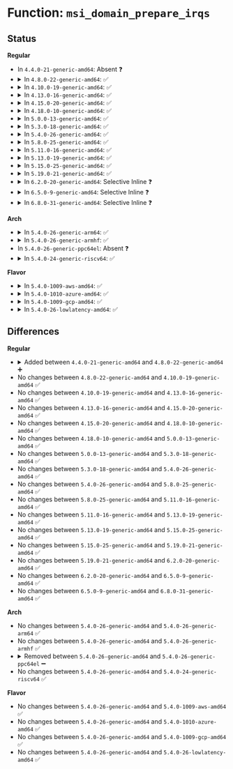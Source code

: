 # Function: <code>msi_domain_prepare_irqs</code>

## Status
<b>Regular</b>
<ul>
<li>
In <code>4.4.0-21-generic-amd64</code>: Absent ❓
</li>
<li>
<details>
<summary>In <code>4.8.0-22-generic-amd64</code>: ✅</summary>

```c
int msi_domain_prepare_irqs(struct irq_domain * domain, struct device * dev, int nvec, msi_alloc_info_t * arg)
```

```json
{
  "name": "msi_domain_prepare_irqs",
  "collision_type": "Unique Global",
  "inline_type": "No",
  "funcs": [
    {
      "addr": 18446744071579798032,
      "name": "msi_domain_prepare_irqs",
      "external": true,
      "loc": "kernel/irq/msi.c:257",
      "file": "kernel/irq/msi.c",
      "inline": "seen, unknown",
      "caller_inline": [],
      "caller_func": [
        "kernel/irq/msi.c:msi_domain_alloc_irqs",
        "drivers/base/platform-msi.c:platform_msi_create_device_domain"
      ]
    }
  ],
  "symbols": [
    {
      "addr": 18446744071579798032,
      "name": "msi_domain_prepare_irqs",
      "section": ".text",
      "bind": "STB_GLOBAL",
      "size": 78
    }
  ]
}
```
</details>
</li>
<li>
<details>
<summary>In <code>4.10.0-19-generic-amd64</code>: ✅</summary>

```c
int msi_domain_prepare_irqs(struct irq_domain * domain, struct device * dev, int nvec, msi_alloc_info_t * arg)
```

```json
{
  "name": "msi_domain_prepare_irqs",
  "collision_type": "Unique Global",
  "inline_type": "No",
  "funcs": [
    {
      "addr": 18446744071579825312,
      "name": "msi_domain_prepare_irqs",
      "external": true,
      "loc": "kernel/irq/msi.c:277",
      "file": "kernel/irq/msi.c",
      "inline": "seen, unknown",
      "caller_inline": [],
      "caller_func": [
        "kernel/irq/msi.c:msi_domain_alloc_irqs",
        "drivers/base/platform-msi.c:platform_msi_create_device_domain"
      ]
    }
  ],
  "symbols": [
    {
      "addr": 18446744071579825312,
      "name": "msi_domain_prepare_irqs",
      "section": ".text",
      "bind": "STB_GLOBAL",
      "size": 78
    }
  ]
}
```
</details>
</li>
<li>
<details>
<summary>In <code>4.13.0-16-generic-amd64</code>: ✅</summary>

```c
int msi_domain_prepare_irqs(struct irq_domain * domain, struct device * dev, int nvec, msi_alloc_info_t * arg)
```

```json
{
  "name": "msi_domain_prepare_irqs",
  "collision_type": "Unique Global",
  "inline_type": "No",
  "funcs": [
    {
      "addr": 18446744071579824880,
      "name": "msi_domain_prepare_irqs",
      "external": true,
      "loc": "kernel/irq/msi.c:284",
      "file": "kernel/irq/msi.c",
      "inline": "seen, unknown",
      "caller_inline": [],
      "caller_func": [
        "kernel/irq/msi.c:msi_domain_alloc_irqs",
        "drivers/base/platform-msi.c:platform_msi_create_device_domain"
      ]
    }
  ],
  "symbols": [
    {
      "addr": 18446744071579824880,
      "name": "msi_domain_prepare_irqs",
      "section": ".text",
      "bind": "STB_GLOBAL",
      "size": 78
    }
  ]
}
```
</details>
</li>
<li>
<details>
<summary>In <code>4.15.0-20-generic-amd64</code>: ✅</summary>

```c
int msi_domain_prepare_irqs(struct irq_domain * domain, struct device * dev, int nvec, msi_alloc_info_t * arg)
```

```json
{
  "name": "msi_domain_prepare_irqs",
  "collision_type": "Unique Global",
  "inline_type": "No",
  "funcs": [
    {
      "addr": 18446744071579860448,
      "name": "msi_domain_prepare_irqs",
      "external": true,
      "loc": "kernel/irq/msi.c:287",
      "file": "kernel/irq/msi.c",
      "inline": "seen, unknown",
      "caller_inline": [],
      "caller_func": [
        "kernel/irq/msi.c:msi_domain_alloc_irqs",
        "drivers/base/platform-msi.c:platform_msi_create_device_domain"
      ]
    }
  ],
  "symbols": [
    {
      "addr": 18446744071579860448,
      "name": "msi_domain_prepare_irqs",
      "section": ".text",
      "bind": "STB_GLOBAL",
      "size": 86
    }
  ]
}
```
</details>
</li>
<li>
<details>
<summary>In <code>4.18.0-10-generic-amd64</code>: ✅</summary>

```c
int msi_domain_prepare_irqs(struct irq_domain * domain, struct device * dev, int nvec, msi_alloc_info_t * arg)
```

```json
{
  "name": "msi_domain_prepare_irqs",
  "collision_type": "Unique Global",
  "inline_type": "No",
  "funcs": [
    {
      "addr": 18446744071579894224,
      "name": "msi_domain_prepare_irqs",
      "external": true,
      "loc": "kernel/irq/msi.c:301",
      "file": "kernel/irq/msi.c",
      "inline": "seen, unknown",
      "caller_inline": [],
      "caller_func": [
        "kernel/irq/msi.c:msi_domain_alloc_irqs",
        "drivers/base/platform-msi.c:platform_msi_create_device_domain"
      ]
    }
  ],
  "symbols": [
    {
      "addr": 18446744071579894224,
      "name": "msi_domain_prepare_irqs",
      "section": ".text",
      "bind": "STB_GLOBAL",
      "size": 86
    }
  ]
}
```
</details>
</li>
<li>
<details>
<summary>In <code>5.0.0-13-generic-amd64</code>: ✅</summary>

```c
int msi_domain_prepare_irqs(struct irq_domain * domain, struct device * dev, int nvec, msi_alloc_info_t * arg)
```

```json
{
  "name": "msi_domain_prepare_irqs",
  "collision_type": "Unique Global",
  "inline_type": "No",
  "funcs": [
    {
      "addr": 18446744071579941280,
      "name": "msi_domain_prepare_irqs",
      "external": true,
      "loc": "kernel/irq/msi.c:301",
      "file": "kernel/irq/msi.c",
      "inline": "seen, unknown",
      "caller_inline": [],
      "caller_func": [
        "kernel/irq/msi.c:msi_domain_alloc_irqs",
        "drivers/base/platform-msi.c:__platform_msi_create_device_domain"
      ]
    }
  ],
  "symbols": [
    {
      "addr": 18446744071579941280,
      "name": "msi_domain_prepare_irqs",
      "section": ".text",
      "bind": "STB_GLOBAL",
      "size": 86
    }
  ]
}
```
</details>
</li>
<li>
<details>
<summary>In <code>5.3.0-18-generic-amd64</code>: ✅</summary>

```c
int msi_domain_prepare_irqs(struct irq_domain * domain, struct device * dev, int nvec, msi_alloc_info_t * arg)
```

```json
{
  "name": "msi_domain_prepare_irqs",
  "collision_type": "Unique Global",
  "inline_type": "No",
  "funcs": [
    {
      "addr": 18446744071579979920,
      "name": "msi_domain_prepare_irqs",
      "external": true,
      "loc": "kernel/irq/msi.c:301",
      "file": "kernel/irq/msi.c",
      "inline": "seen, unknown",
      "caller_inline": [],
      "caller_func": [
        "kernel/irq/msi.c:msi_domain_alloc_irqs",
        "drivers/base/platform-msi.c:__platform_msi_create_device_domain"
      ]
    }
  ],
  "symbols": [
    {
      "addr": 18446744071579979920,
      "name": "msi_domain_prepare_irqs",
      "section": ".text",
      "bind": "STB_GLOBAL",
      "size": 86
    }
  ]
}
```
</details>
</li>
<li>
<details>
<summary>In <code>5.4.0-26-generic-amd64</code>: ✅</summary>

```c
int msi_domain_prepare_irqs(struct irq_domain * domain, struct device * dev, int nvec, msi_alloc_info_t * arg)
```

```json
{
  "name": "msi_domain_prepare_irqs",
  "collision_type": "Unique Global",
  "inline_type": "No",
  "funcs": [
    {
      "addr": 18446744071580029568,
      "name": "msi_domain_prepare_irqs",
      "external": true,
      "loc": "kernel/irq/msi.c:301",
      "file": "kernel/irq/msi.c",
      "inline": "seen, unknown",
      "caller_inline": [],
      "caller_func": [
        "kernel/irq/msi.c:msi_domain_alloc_irqs",
        "drivers/base/platform-msi.c:__platform_msi_create_device_domain"
      ]
    }
  ],
  "symbols": [
    {
      "addr": 18446744071580029568,
      "name": "msi_domain_prepare_irqs",
      "section": ".text",
      "bind": "STB_GLOBAL",
      "size": 86
    }
  ]
}
```
</details>
</li>
<li>
<details>
<summary>In <code>5.8.0-25-generic-amd64</code>: ✅</summary>

```c
int msi_domain_prepare_irqs(struct irq_domain * domain, struct device * dev, int nvec, msi_alloc_info_t * arg)
```

```json
{
  "name": "msi_domain_prepare_irqs",
  "collision_type": "Unique Global",
  "inline_type": "No",
  "funcs": [
    {
      "addr": 18446744071580080224,
      "name": "msi_domain_prepare_irqs",
      "external": true,
      "loc": "kernel/irq/msi.c:301",
      "file": "kernel/irq/msi.c",
      "inline": "seen, unknown",
      "caller_inline": [],
      "caller_func": [
        "kernel/irq/msi.c:msi_domain_alloc_irqs",
        "drivers/base/platform-msi.c:__platform_msi_create_device_domain"
      ]
    }
  ],
  "symbols": [
    {
      "addr": 18446744071580080224,
      "name": "msi_domain_prepare_irqs",
      "section": ".text",
      "bind": "STB_GLOBAL",
      "size": 86
    }
  ]
}
```
</details>
</li>
<li>
<details>
<summary>In <code>5.11.0-16-generic-amd64</code>: ✅</summary>

```c
int msi_domain_prepare_irqs(struct irq_domain * domain, struct device * dev, int nvec, msi_alloc_info_t * arg)
```

```json
{
  "name": "msi_domain_prepare_irqs",
  "collision_type": "Unique Global",
  "inline_type": "No",
  "funcs": [
    {
      "addr": 18446744071580062688,
      "name": "msi_domain_prepare_irqs",
      "external": true,
      "loc": "kernel/irq/msi.c:304",
      "file": "kernel/irq/msi.c",
      "inline": "seen, unknown",
      "caller_inline": [],
      "caller_func": [
        "kernel/irq/msi.c:__msi_domain_alloc_irqs",
        "drivers/base/platform-msi.c:__platform_msi_create_device_domain"
      ]
    }
  ],
  "symbols": [
    {
      "addr": 18446744071580062688,
      "name": "msi_domain_prepare_irqs",
      "section": ".text",
      "bind": "STB_GLOBAL",
      "size": 86
    }
  ]
}
```
</details>
</li>
<li>
<details>
<summary>In <code>5.13.0-19-generic-amd64</code>: ✅</summary>

```c
int msi_domain_prepare_irqs(struct irq_domain * domain, struct device * dev, int nvec, msi_alloc_info_t * arg)
```

```json
{
  "name": "msi_domain_prepare_irqs",
  "collision_type": "Unique Global",
  "inline_type": "No",
  "funcs": [
    {
      "addr": 18446744071580063424,
      "name": "msi_domain_prepare_irqs",
      "external": true,
      "loc": "kernel/irq/msi.c:304",
      "file": "kernel/irq/msi.c",
      "inline": "seen, unknown",
      "caller_inline": [],
      "caller_func": [
        "kernel/irq/msi.c:__msi_domain_alloc_irqs",
        "drivers/base/platform-msi.c:__platform_msi_create_device_domain"
      ]
    }
  ],
  "symbols": [
    {
      "addr": 18446744071580063424,
      "name": "msi_domain_prepare_irqs",
      "section": ".text",
      "bind": "STB_GLOBAL",
      "size": 86
    }
  ]
}
```
</details>
</li>
<li>
<details>
<summary>In <code>5.15.0-25-generic-amd64</code>: ✅</summary>

```c
int msi_domain_prepare_irqs(struct irq_domain * domain, struct device * dev, int nvec, msi_alloc_info_t * arg)
```

```json
{
  "name": "msi_domain_prepare_irqs",
  "collision_type": "Unique Global",
  "inline_type": "No",
  "funcs": [
    {
      "addr": 18446744071580196848,
      "name": "msi_domain_prepare_irqs",
      "external": true,
      "loc": "kernel/irq/msi.c:444",
      "file": "kernel/irq/msi.c",
      "inline": "seen, unknown",
      "caller_inline": [],
      "caller_func": [
        "kernel/irq/msi.c:__msi_domain_alloc_irqs",
        "drivers/base/platform-msi.c:__platform_msi_create_device_domain"
      ]
    }
  ],
  "symbols": [
    {
      "addr": 18446744071580196848,
      "name": "msi_domain_prepare_irqs",
      "section": ".text",
      "bind": "STB_GLOBAL",
      "size": 86
    }
  ]
}
```
</details>
</li>
<li>
<details>
<summary>In <code>5.19.0-21-generic-amd64</code>: ✅</summary>

```c
int msi_domain_prepare_irqs(struct irq_domain * domain, struct device * dev, int nvec, msi_alloc_info_t * arg)
```

```json
{
  "name": "msi_domain_prepare_irqs",
  "collision_type": "Unique Global",
  "inline_type": "No",
  "funcs": [
    {
      "addr": 18446744071580349104,
      "name": "msi_domain_prepare_irqs",
      "external": true,
      "loc": "kernel/irq/msi.c:698",
      "file": "kernel/irq/msi.c",
      "inline": "seen, unknown",
      "caller_inline": [],
      "caller_func": [
        "kernel/irq/msi.c:__msi_domain_alloc_irqs",
        "drivers/base/platform-msi.c:__platform_msi_create_device_domain"
      ]
    }
  ],
  "symbols": [
    {
      "addr": 18446744071580349104,
      "name": "msi_domain_prepare_irqs",
      "section": ".text",
      "bind": "STB_GLOBAL",
      "size": 98
    }
  ]
}
```
</details>
</li>
<li>
<details>
<summary>In <code>6.2.0-20-generic-amd64</code>: Selective Inline ❓</summary>

```c
int msi_domain_prepare_irqs(struct irq_domain * domain, struct device * dev, int nvec, msi_alloc_info_t * arg)
```

```json
{
  "name": "msi_domain_prepare_irqs",
  "collision_type": "Unique Global",
  "inline_type": "Selective",
  "funcs": [
    {
      "addr": 18446744071580567799,
      "name": "msi_domain_prepare_irqs",
      "external": true,
      "loc": "kernel/irq/msi.c:1064",
      "file": "kernel/irq/msi.c",
      "inline": "not declared, inlined",
      "caller_inline": [
        "kernel/irq/msi.c:__msi_domain_alloc_irqs"
      ],
      "caller_func": [
        "drivers/base/platform-msi.c:__platform_msi_create_device_domain"
      ]
    }
  ],
  "symbols": [
    {
      "addr": 18446744071580570912,
      "name": "msi_domain_prepare_irqs",
      "section": ".text",
      "bind": "STB_GLOBAL",
      "size": 40
    }
  ]
}
```
</details>
</li>
<li>
<details>
<summary>In <code>6.5.0-9-generic-amd64</code>: Selective Inline ❓</summary>

```c
int msi_domain_prepare_irqs(struct irq_domain * domain, struct device * dev, int nvec, msi_alloc_info_t * arg)
```

```json
{
  "name": "msi_domain_prepare_irqs",
  "collision_type": "Unique Global",
  "inline_type": "Selective",
  "funcs": [
    {
      "addr": 18446744071580641319,
      "name": "msi_domain_prepare_irqs",
      "external": true,
      "loc": "kernel/irq/msi.c:1061",
      "file": "kernel/irq/msi.c",
      "inline": "not declared, inlined",
      "caller_inline": [
        "kernel/irq/msi.c:__msi_domain_alloc_irqs"
      ],
      "caller_func": [
        "drivers/base/platform-msi.c:__platform_msi_create_device_domain"
      ]
    }
  ],
  "symbols": [
    {
      "addr": 18446744071580645248,
      "name": "msi_domain_prepare_irqs",
      "section": ".text",
      "bind": "STB_GLOBAL",
      "size": 40
    }
  ]
}
```
</details>
</li>
<li>
<details>
<summary>In <code>6.8.0-31-generic-amd64</code>: Selective Inline ❓</summary>

```c
int msi_domain_prepare_irqs(struct irq_domain * domain, struct device * dev, int nvec, msi_alloc_info_t * arg)
```

```json
{
  "name": "msi_domain_prepare_irqs",
  "collision_type": "Unique Global",
  "inline_type": "Selective",
  "funcs": [
    {
      "addr": 18446744071580706583,
      "name": "msi_domain_prepare_irqs",
      "external": true,
      "loc": "kernel/irq/msi.c:1061",
      "file": "kernel/irq/msi.c",
      "inline": "not declared, inlined",
      "caller_inline": [
        "kernel/irq/msi.c:__msi_domain_alloc_irqs"
      ],
      "caller_func": [
        "drivers/base/platform-msi.c:__platform_msi_create_device_domain"
      ]
    }
  ],
  "symbols": [
    {
      "addr": 18446744071580710464,
      "name": "msi_domain_prepare_irqs",
      "section": ".text",
      "bind": "STB_GLOBAL",
      "size": 40
    }
  ]
}
```
</details>
</li>
</ul>
<b>Arch</b>
<ul>
<li>
<details>
<summary>In <code>5.4.0-26-generic-arm64</code>: ✅</summary>

```c
int msi_domain_prepare_irqs(struct irq_domain * domain, struct device * dev, int nvec, msi_alloc_info_t * arg)
```

```json
{
  "name": "msi_domain_prepare_irqs",
  "collision_type": "Unique Global",
  "inline_type": "No",
  "funcs": [
    {
      "addr": 18446603336491234456,
      "name": "msi_domain_prepare_irqs",
      "external": true,
      "loc": "kernel/irq/msi.c:301",
      "file": "kernel/irq/msi.c",
      "inline": "seen, unknown",
      "caller_inline": [],
      "caller_func": [
        "kernel/irq/msi.c:msi_domain_alloc_irqs",
        "drivers/base/platform-msi.c:__platform_msi_create_device_domain"
      ]
    }
  ],
  "symbols": [
    {
      "addr": 18446603336491234456,
      "name": "msi_domain_prepare_irqs",
      "section": ".text",
      "bind": "STB_GLOBAL",
      "size": 116
    }
  ]
}
```
</details>
</li>
<li>
<details>
<summary>In <code>5.4.0-26-generic-armhf</code>: ✅</summary>

```c
int msi_domain_prepare_irqs(struct irq_domain * domain, struct device * dev, int nvec, msi_alloc_info_t * arg)
```

```json
{
  "name": "msi_domain_prepare_irqs",
  "collision_type": "Unique Global",
  "inline_type": "No",
  "funcs": [
    {
      "addr": 3225247888,
      "name": "msi_domain_prepare_irqs",
      "external": true,
      "loc": "kernel/irq/msi.c:301",
      "file": "kernel/irq/msi.c",
      "inline": "seen, unknown",
      "caller_inline": [],
      "caller_func": [
        "kernel/irq/msi.c:msi_domain_alloc_irqs",
        "drivers/base/platform-msi.c:__platform_msi_create_device_domain"
      ]
    }
  ],
  "symbols": [
    {
      "addr": 3225247888,
      "name": "msi_domain_prepare_irqs",
      "section": ".text",
      "bind": "STB_GLOBAL",
      "size": 92
    }
  ]
}
```
</details>
</li>
<li>
In <code>5.4.0-26-generic-ppc64el</code>: Absent ❓
</li>
<li>
<details>
<summary>In <code>5.4.0-24-generic-riscv64</code>: ✅</summary>

```c
int msi_domain_prepare_irqs(struct irq_domain * domain, struct device * dev, int nvec, msi_alloc_info_t * arg)
```

```json
{
  "name": "msi_domain_prepare_irqs",
  "collision_type": "Unique Global",
  "inline_type": "No",
  "funcs": [
    {
      "addr": 18446743936271765676,
      "name": "msi_domain_prepare_irqs",
      "external": true,
      "loc": "kernel/irq/msi.c:301",
      "file": "kernel/irq/msi.c",
      "inline": "seen, unknown",
      "caller_inline": [],
      "caller_func": [
        "kernel/irq/msi.c:msi_domain_alloc_irqs",
        "drivers/base/platform-msi.c:__platform_msi_create_device_domain"
      ]
    }
  ],
  "symbols": [
    {
      "addr": 18446743936271765676,
      "name": "msi_domain_prepare_irqs",
      "section": ".text",
      "bind": "STB_GLOBAL",
      "size": 86
    }
  ]
}
```
</details>
</li>
</ul>
<b>Flavor</b>
<ul>
<li>
<details>
<summary>In <code>5.4.0-1009-aws-amd64</code>: ✅</summary>

```c
int msi_domain_prepare_irqs(struct irq_domain * domain, struct device * dev, int nvec, msi_alloc_info_t * arg)
```

```json
{
  "name": "msi_domain_prepare_irqs",
  "collision_type": "Unique Global",
  "inline_type": "No",
  "funcs": [
    {
      "addr": 18446744071579998304,
      "name": "msi_domain_prepare_irqs",
      "external": true,
      "loc": "kernel/irq/msi.c:301",
      "file": "kernel/irq/msi.c",
      "inline": "seen, unknown",
      "caller_inline": [],
      "caller_func": [
        "kernel/irq/msi.c:msi_domain_alloc_irqs",
        "drivers/base/platform-msi.c:__platform_msi_create_device_domain"
      ]
    }
  ],
  "symbols": [
    {
      "addr": 18446744071579998304,
      "name": "msi_domain_prepare_irqs",
      "section": ".text",
      "bind": "STB_GLOBAL",
      "size": 86
    }
  ]
}
```
</details>
</li>
<li>
<details>
<summary>In <code>5.4.0-1010-azure-amd64</code>: ✅</summary>

```c
int msi_domain_prepare_irqs(struct irq_domain * domain, struct device * dev, int nvec, msi_alloc_info_t * arg)
```

```json
{
  "name": "msi_domain_prepare_irqs",
  "collision_type": "Unique Global",
  "inline_type": "No",
  "funcs": [
    {
      "addr": 18446744071579936976,
      "name": "msi_domain_prepare_irqs",
      "external": true,
      "loc": "kernel/irq/msi.c:301",
      "file": "kernel/irq/msi.c",
      "inline": "seen, unknown",
      "caller_inline": [],
      "caller_func": [
        "kernel/irq/msi.c:msi_domain_alloc_irqs",
        "drivers/base/platform-msi.c:__platform_msi_create_device_domain"
      ]
    }
  ],
  "symbols": [
    {
      "addr": 18446744071579936976,
      "name": "msi_domain_prepare_irqs",
      "section": ".text",
      "bind": "STB_GLOBAL",
      "size": 86
    }
  ]
}
```
</details>
</li>
<li>
<details>
<summary>In <code>5.4.0-1009-gcp-amd64</code>: ✅</summary>

```c
int msi_domain_prepare_irqs(struct irq_domain * domain, struct device * dev, int nvec, msi_alloc_info_t * arg)
```

```json
{
  "name": "msi_domain_prepare_irqs",
  "collision_type": "Unique Global",
  "inline_type": "No",
  "funcs": [
    {
      "addr": 18446744071579989840,
      "name": "msi_domain_prepare_irqs",
      "external": true,
      "loc": "kernel/irq/msi.c:301",
      "file": "kernel/irq/msi.c",
      "inline": "seen, unknown",
      "caller_inline": [],
      "caller_func": [
        "kernel/irq/msi.c:msi_domain_alloc_irqs",
        "drivers/base/platform-msi.c:__platform_msi_create_device_domain"
      ]
    }
  ],
  "symbols": [
    {
      "addr": 18446744071579989840,
      "name": "msi_domain_prepare_irqs",
      "section": ".text",
      "bind": "STB_GLOBAL",
      "size": 86
    }
  ]
}
```
</details>
</li>
<li>
<details>
<summary>In <code>5.4.0-26-lowlatency-amd64</code>: ✅</summary>

```c
int msi_domain_prepare_irqs(struct irq_domain * domain, struct device * dev, int nvec, msi_alloc_info_t * arg)
```

```json
{
  "name": "msi_domain_prepare_irqs",
  "collision_type": "Unique Global",
  "inline_type": "No",
  "funcs": [
    {
      "addr": 18446744071580036576,
      "name": "msi_domain_prepare_irqs",
      "external": true,
      "loc": "kernel/irq/msi.c:301",
      "file": "kernel/irq/msi.c",
      "inline": "seen, unknown",
      "caller_inline": [],
      "caller_func": [
        "kernel/irq/msi.c:msi_domain_alloc_irqs",
        "drivers/base/platform-msi.c:__platform_msi_create_device_domain"
      ]
    }
  ],
  "symbols": [
    {
      "addr": 18446744071580036576,
      "name": "msi_domain_prepare_irqs",
      "section": ".text",
      "bind": "STB_GLOBAL",
      "size": 86
    }
  ]
}
```
</details>
</li>
</ul>

## Differences
<b>Regular</b>
<ul>
<li>
<details>
<summary>Added between <code>4.4.0-21-generic-amd64</code> and <code>4.8.0-22-generic-amd64</code> ➕</summary>

```c
int msi_domain_prepare_irqs(struct irq_domain * domain, struct device * dev, int nvec, msi_alloc_info_t * arg)
```
</details>
</li>
<li>
No changes between <code>4.8.0-22-generic-amd64</code> and <code>4.10.0-19-generic-amd64</code> ✅
</li>
<li>
No changes between <code>4.10.0-19-generic-amd64</code> and <code>4.13.0-16-generic-amd64</code> ✅
</li>
<li>
No changes between <code>4.13.0-16-generic-amd64</code> and <code>4.15.0-20-generic-amd64</code> ✅
</li>
<li>
No changes between <code>4.15.0-20-generic-amd64</code> and <code>4.18.0-10-generic-amd64</code> ✅
</li>
<li>
No changes between <code>4.18.0-10-generic-amd64</code> and <code>5.0.0-13-generic-amd64</code> ✅
</li>
<li>
No changes between <code>5.0.0-13-generic-amd64</code> and <code>5.3.0-18-generic-amd64</code> ✅
</li>
<li>
No changes between <code>5.3.0-18-generic-amd64</code> and <code>5.4.0-26-generic-amd64</code> ✅
</li>
<li>
No changes between <code>5.4.0-26-generic-amd64</code> and <code>5.8.0-25-generic-amd64</code> ✅
</li>
<li>
No changes between <code>5.8.0-25-generic-amd64</code> and <code>5.11.0-16-generic-amd64</code> ✅
</li>
<li>
No changes between <code>5.11.0-16-generic-amd64</code> and <code>5.13.0-19-generic-amd64</code> ✅
</li>
<li>
No changes between <code>5.13.0-19-generic-amd64</code> and <code>5.15.0-25-generic-amd64</code> ✅
</li>
<li>
No changes between <code>5.15.0-25-generic-amd64</code> and <code>5.19.0-21-generic-amd64</code> ✅
</li>
<li>
No changes between <code>5.19.0-21-generic-amd64</code> and <code>6.2.0-20-generic-amd64</code> ✅
</li>
<li>
No changes between <code>6.2.0-20-generic-amd64</code> and <code>6.5.0-9-generic-amd64</code> ✅
</li>
<li>
No changes between <code>6.5.0-9-generic-amd64</code> and <code>6.8.0-31-generic-amd64</code> ✅
</li>
</ul>
<b>Arch</b>
<ul>
<li>
No changes between <code>5.4.0-26-generic-amd64</code> and <code>5.4.0-26-generic-arm64</code> ✅
</li>
<li>
No changes between <code>5.4.0-26-generic-amd64</code> and <code>5.4.0-26-generic-armhf</code> ✅
</li>
<li>
<details>
<summary>Removed between <code>5.4.0-26-generic-amd64</code> and <code>5.4.0-26-generic-ppc64el</code> ➖</summary>

```c
int msi_domain_prepare_irqs(struct irq_domain * domain, struct device * dev, int nvec, msi_alloc_info_t * arg)
```
</details>
</li>
<li>
No changes between <code>5.4.0-26-generic-amd64</code> and <code>5.4.0-24-generic-riscv64</code> ✅
</li>
</ul>
<b>Flavor</b>
<ul>
<li>
No changes between <code>5.4.0-26-generic-amd64</code> and <code>5.4.0-1009-aws-amd64</code> ✅
</li>
<li>
No changes between <code>5.4.0-26-generic-amd64</code> and <code>5.4.0-1010-azure-amd64</code> ✅
</li>
<li>
No changes between <code>5.4.0-26-generic-amd64</code> and <code>5.4.0-1009-gcp-amd64</code> ✅
</li>
<li>
No changes between <code>5.4.0-26-generic-amd64</code> and <code>5.4.0-26-lowlatency-amd64</code> ✅
</li>
</ul>

